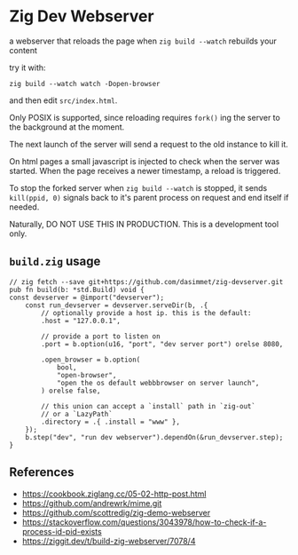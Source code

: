 # Zig Dev Webserver

a webserver that reloads the page when `zig build --watch` rebuilds your content

try it with:

```
zig build --watch watch -Dopen-browser
```

and then edit `src/index.html`.

Only POSIX is supported, since reloading requires `fork()` ing the server
to the background at the moment.

The next launch of the server will send a request to the old instance to kill it.

On html pages a small javascript is injected to check when the server was started.
When the page receives a newer timestamp, a reload is triggered.

To stop the forked server when `zig build --watch` is stopped,
it sends `kill(ppid, 0)` signals back to it's parent process on request and end itself if needed.

Naturally, DO NOT USE THIS IN PRODUCTION. This is a development tool only.

## `build.zig` usage

```zig
// zig fetch --save git+https://github.com/dasimmet/zig-devserver.git
pub fn build(b: *std.Build) void {
const devserver = @import("devserver");
    const run_devserver = devserver.serveDir(b, .{
        // optionally provide a host ip. this is the default:
        .host = "127.0.0.1",

        // provide a port to listen on
        .port = b.option(u16, "port", "dev server port") orelse 8080,

        .open_browser = b.option(
            bool,
            "open-browser",
            "open the os default webbbrowser on server launch",
        ) orelse false,

        // this union can accept a `install` path in `zig-out`
        // or a `LazyPath`
        .directory = .{ .install = "www" },
    });
    b.step("dev", "run dev webserver").dependOn(&run_devserver.step);
}
```

## References

- <https://cookbook.ziglang.cc/05-02-http-post.html>
- <https://github.com/andrewrk/mime.git>
- <https://github.com/scottredig/zig-demo-webserver>
- <https://stackoverflow.com/questions/3043978/how-to-check-if-a-process-id-pid-exists>
- <https://ziggit.dev/t/build-zig-webserver/7078/4>
